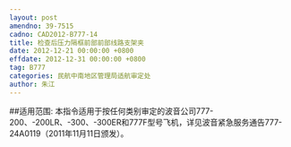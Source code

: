 ```yaml
---
layout: post
amendno: 39-7515
cadno: CAD2012-B777-14
title: 检查后压力隔框前部前部线路支架夹
date: 2012-12-21 00:00:00 +0800
effdate: 2012-12-31 00:00:00 +0800
tag: B777
categories: 民航中南地区管理局适航审定处
author: 朱江
---
```


##适用范围:
本指令适用于按任何类别审定的波音公司777-200、-200LR、-300、-300ER和777F型号飞机，详见波音紧急服务通告777-24A0119（2011年11月11日颁发）。

